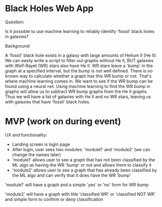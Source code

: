 # Black Holes Web App

Question:

Is it possible to use machine learning to reliably identify 'fossil' black holes in galaxies?

Background:

A 'fossil' black hole exists in a galaxy with large amounts of Helium II (He II). We can easily write a script to 
filter out graphs without He II, BUT galaxies with Wolf-Rayet (WR) stars also have He II. WR stars leave a 
'bump' in the graph at a specified interval, but the bump is not well defined. There is no known way to calculate 
whether a graph has this WR bump or not. That's where machine learning comes in. We want to see if the WR bump can 
be found using a neural net. Using machine learning to find the WR bump in graphs will allow us to subtract WR bump 
graphs from the He II graphs. Thus we will have a list of galaxies with He II and no WR stars, leaving us with galaxies 
that have 'fossil' black holes.

# MVP (work on during event)

UX and functionality:

  - Landing screen is login page
  - After login, user sees two modules: 'module1' and 'module2' (we can change the names later)
  - 'module1' allows user to see a graph that has not been classified by the ML algo as having the WR 'bump' or not and allows them to classify it
  - 'module2' allows user to see a graph that has already been classified by the ML algo and can verify that 
  it does have the WR 'bump'
 
'module1' will have a graph and a simple 'yes' or 'no' form for WR bump

'module2' will have a graph with title 'classified WR' or 'classified NOT WR' and simple form to confirm or deny
classification
